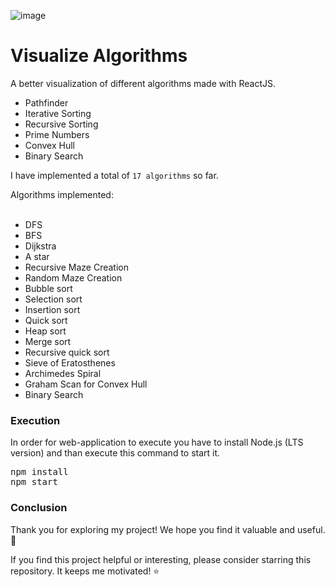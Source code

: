 ![image](https://github.com/erblinaberisha/Visualize-Algorithms/assets/75163819/3b830204-a5fa-4e8e-9d17-1cb220287a9a)

<h1>Visualize Algorithms</h1>

A better visualization of different algorithms made with ReactJS.
<ul>
<li>Pathfinder</li>
<li>Iterative Sorting</li>
<li>Recursive Sorting</li>
<li>Prime Numbers</li>
<li>Convex Hull</li>
<li>Binary Search</li>
</ul>
<p>I have implemented a total of <code>17 algorithms</code> so far.</p>
Algorithms implemented:
<br><br>
<ul>
<li>DFS</li>

<li>BFS</li>

<li>Dijkstra</li>

<li>A star</li>

<li>Recursive Maze Creation</li>

<li>Random Maze Creation</li>

<li>Bubble sort</li>

<li>Selection sort</li>

<li>Insertion sort</li>

<li>Quick sort</li>

<li>Heap sort</li>

<li>Merge sort</li>

<li>Recursive quick sort</li>

<li>Sieve of Eratosthenes</li>

<li>Archimedes Spiral</li>

<li>Graham Scan for Convex Hull</li>

<li>Binary Search</li>
</ul>

### Execution

In order for web-application to execute you have to install Node.js (LTS version) and than execute this command to start it.
<pre>npm install 
npm start</pre>

### Conclusion

Thank you for exploring my project! We hope you find it valuable and useful. 🚀

If you find this project helpful or interesting, please consider starring this repository. It keeps me motivated! ⭐️

